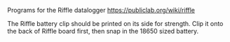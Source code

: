 Programs for the Riffle datalogger
https://publiclab.org/wiki/riffle

The Riffle battery clip should be printed on its side for strength. Clip it onto the back of Riffle board first, then snap in the 18650 sized battery. 
